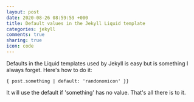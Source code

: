 ```yaml
---
layout: post
date: 2020-08-26 08:59:59 +000
title: Default values in the Jekyll Liquid template
categories: jekyll
comments: true
sharing: true
icon: code
---
```


Defaults in the Liquid templates used by Jekyll is easy but is something I always forget. Here's how to do it:

```{ post.something | default: 'randonomicon' }}```

It will use the default if 'something' has no value. That's all there is to it. 
